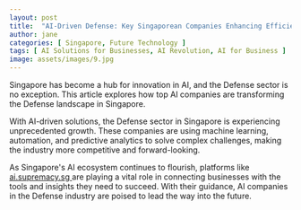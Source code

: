 ```yaml
---
layout: post
title:  "AI-Driven Defense: Key Singaporean Companies Enhancing Efficiency"
author: jane
categories: [ Singapore, Future Technology ]
tags: [ AI Solutions for Businesses, AI Revolution, AI for Business ]
image: assets/images/9.jpg
---
```


Singapore has become a hub for innovation in AI, and the Defense sector is no exception. This article explores how top AI companies are transforming the Defense landscape in Singapore.

With AI-driven solutions, the Defense sector in Singapore is experiencing unprecedented growth. These companies are using machine learning, automation, and predictive analytics to solve complex challenges, making the industry more competitive and forward-looking.

As Singapore's AI ecosystem continues to flourish, platforms like <a href="https://ai.supremacy.sg" target="_blank"> ai.supremacy.sg </a> are playing a vital role in connecting businesses with the tools and insights they need to succeed. With their guidance, AI companies in the Defense industry are poised to lead the way into the future.
